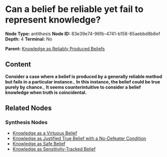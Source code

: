 # Can a belief be reliable yet fail to represent knowledge?

**Node Type:** antithesis
**Node ID:** 83e39e74-96fb-4741-b158-85aebbd8b8ef
**Depth:** 4
**Terminal:** No

**Parent:** [Knowledge as Reliably Produced Beliefs](knowledge-as-reliably-produced-beliefs-synthesis-66a7ec33-4aeb-4e5d-9d6c-bc440e0b1c4c.md)

## Content

**Consider a case where a belief is produced by a generally reliable method but fails in a particular instance.**, **In this instance, the belief could be true purely by chance.**, **It seems counterintuitive to consider a belief knowledge when truth is coincidental.**

## Related Nodes

### Synthesis Nodes

- [Knowledge as a Virtuous Belief](knowledge-as-a-virtuous-belief-synthesis-851c1692-b650-4252-afc4-625e0a70eab8.md)
- [Knowledge as Justified True Belief with a No-Defeater Condition](knowledge-as-justified-true-belief-with-a-no-defeater-condition-synthesis-3656e824-af69-4ff0-9e69-a4da7ce23bec.md)
- [Knowledge as Safe Belief](knowledge-as-safe-belief-synthesis-cf3053a0-5722-4cb6-93eb-3a82f4a214e0.md)
- [Knowledge as Sensitivity-Tracked Belief](knowledge-as-sensitivity-tracked-belief-synthesis-7e0845e2-dddf-4c13-8ccf-4c46451f67c0.md)
